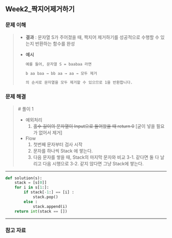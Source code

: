 ## Week2_짝지어제거하기



### 문제 이해

> - **결과**
>   : 문자열 S가 주어졌을 때, 짝지어 제거하기를 성공적으로 수행할 수 있는지 반환하는 함수를 완성
>
> - **예시**
>
>   ```markdown
>   예를 들어, 문자열 S = baabaa 라면
>   
>   b aa baa → bb aa → aa → 모두 제거
>   
>   의 순서로 문자열을 모두 제거할 수 있으므로 1을 반환합니다.
>   ```
>

### 문제 해결

> \# 풀이 1
>
> - 예외처리
>   1. ~~홀수 길이의 문자열이 Input으로 들어왔을 때 return 0~~
>      [굳이 넣을 필요가 없어서 제거]
> - Flow
>   1. 첫번째 문자부터 검사 시작
>   2. 문자를 하나씩 Stack 에 쌓는다.
>   3. 다음 문자를 쌓을 때, Stack의 마지막 문자와 비교
>      3-1. 같다면 둘 다 날리고 다음 시행으로
>      3-2. 같지 않다면 그냥 Stack에 쌓는다.

---

```python
def solution(s):
    stack = [s[0]]
    for i in s[1:]:
        if stack[-1:] == [i] :
            stack.pop()
        else :
            stack.append(i)
    return int(stack == [])
```

---



### 참고 자료

